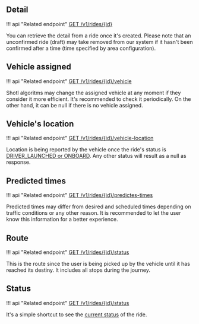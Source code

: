 ## Detail

!!! api "Related endpoint"
    [GET /v1/rides/{id}](https://app.swaggerhub.com/apis/Shotl-transportation/maas/1.0.0#/Ride/getRide)
    
You can retrieve the detail from a ride once it's created. Please note that an unconfirmed ride (draft)
may take removed from our system if it hasn't been confirmed after a time (time specified by area configuration).

## Vehicle assigned

!!! api "Related endpoint"
    [GET /v1/rides/{id}/vehicle](https://app.swaggerhub.com/apis/Shotl-transportation/maas/1.0.0#/Ride/getRideVehicle)
    
Shotl algoritms may change the assigned vehicle at any moment if they consider it more efficient. 
It's recommended to check it periodically. On the other hand, it can be null if there is no vehicle assigned.

## Vehicle's location

!!! api "Related endpoint"
    [GET /v1/rides/{id}/vehicle-location](https://app.swaggerhub.com/apis/Shotl-transportation/maas/1.0.0#/Ride/getRideVehicleLocation)
    
Location is being reported by the vehicle once the ride's status is [DRIVER_LAUNCHED or ONBOARD](status-and-transitions.md). 
Any other status will result as a null as response.

## Predicted times

!!! api "Related endpoint"
    [GET /v1/rides/{id}/predictes-times](https://app.swaggerhub.com/apis/Shotl-transportation/maas/1.0.0#/Ride/getRidePredictedTimes)
    
Predicted times may differ from desired and scheduled times depending on traffic conditions or any other reason. 
It is recommended to let the user know this information for a better experience.

## Route

!!! api "Related endpoint"
    [GET /v1/rides/{id}/status](https://app.swaggerhub.com/apis/Shotl-transportation/maas/1.0.0#/Ride/getRideRoute)
    
This is the route since the user is being picked up by the vehicle until it has reached its destiny. 
It includes all stops during the journey.

## Status

!!! api "Related endpoint"
    [GET /v1/rides/{id}/status](https://app.swaggerhub.com/apis/Shotl-transportation/maas/1.0.0#/Ride/getRideStatus)
    
It's a simple shortcut to see the [current status](status-and-transitions.md) of the ride.

